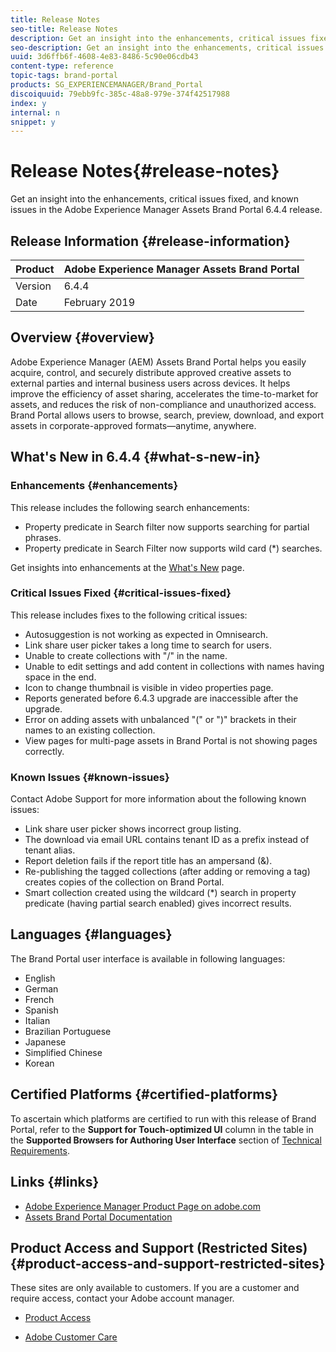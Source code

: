 ```yaml
---
title: Release Notes
seo-title: Release Notes
description: Get an insight into the enhancements, critical issues fixed, and known issues in the Adobe Experience Manager Assets Brand Portal 6.4.4 release.
seo-description: Get an insight into the enhancements, critical issues fixed, and known issues in the Adobe Experience Manager Assets Brand Portal 6.4.4 release.
uuid: 3d6ffb6f-4608-4e83-8486-5c90e06cdb43
content-type: reference
topic-tags: brand-portal
products: SG_EXPERIENCEMANAGER/Brand_Portal
discoiquuid: 79ebb9fc-385c-48a8-979e-374f42517988
index: y
internal: n
snippet: y
---
```


# Release Notes{#release-notes}

Get an insight into the enhancements, critical issues fixed, and known issues in the Adobe Experience Manager Assets Brand Portal 6.4.4 release.

## Release Information {#release-information}

| Product |Adobe Experience Manager Assets Brand Portal |
|---|---|
| Version |6.4.4 |
| Date |February 2019 |

## Overview {#overview}

Adobe Experience Manager (AEM) Assets Brand Portal helps you easily acquire, control, and securely distribute approved creative assets to external parties and internal business users across devices. It helps improve the efficiency of asset sharing, accelerates the time-to-market for assets, and reduces the risk of non-compliance and unauthorized access. Brand Portal allows users to browse, search, preview, download, and export assets in corporate-approved formats—anytime, anywhere.

## What's New in 6.4.4 {#what-s-new-in}

### Enhancements {#enhancements}

This release includes the following search enhancements:

* Property predicate in Search filter now supports searching for partial phrases.
* Property predicate in Search Filter now supports wild card (&#42;) searches.

Get insights into enhancements at the [What's New](whats-new.md) page.

### Critical Issues Fixed {#critical-issues-fixed}

This release includes fixes to the following critical issues:

* Autosuggestion is not working as expected in Omnisearch.
* Link share user picker takes a long time to search for users.
* Unable to create collections with "/" in the name.
* Unable to edit settings and add content in collections with names having space in the end.
* Icon to change thumbnail is visible in video properties page.
* Reports generated before 6.4.3 upgrade are inaccessible after the upgrade.
* Error on adding assets with unbalanced "(" or ")" brackets in their names to an existing collection.
* View pages for multi-page assets in Brand Portal is not showing pages correctly.

<!--
Comment Type: draft

<p>AEM Assets fixes</p>
<ul>
<li>Textarea and dropdown fields are not displayed on asset properties page when the Metadata Schema Form is published (from AEM 6.4.2) to Brand Portal. Fixed in AEM 6.4.4.0)</li>
<li>Child folder name changes on Brand Portal on publishing the child folder (but not the parent folders) from AEM Author instance. (Fixed in 6.4.3.0)</li>
<li>Tag predicates not published when a metadata schema form is published to Brand Portal. (Fixed in AEM 6.4.3.0)</li>
<li>Modified search form having path browser predicate with the property "/content/dam" is not published to Brand Portal. (Fixed in AEM 6.4.3.0) </li>
<li>Thumbnail of a published folder is not updated on Brand Portal after an asset from within that folder is published from AEM Author.</li>
</ul>
-->

### Known Issues {#known-issues}

Contact Adobe Support for more information about the following known issues:

* Link share user picker shows incorrect group listing.
* The download via email URL contains tenant ID as a prefix instead of tenant alias.
* Report deletion fails if the report title has an ampersand (&).
* Re-publishing the tagged collections (after adding or removing a tag) creates copies of the collection on Brand Portal.
* Smart collection created using the wildcard (&#42;) search in property predicate (having partial search enabled) gives incorrect results.

## Languages {#languages}

The Brand Portal user interface is available in following languages:

* English
* German
* French
* Spanish
* Italian
* Brazilian Portuguese
* Japanese
* Simplified Chinese
* Korean

## Certified Platforms {#certified-platforms}

To ascertain which platforms are certified to run with this release of Brand Portal, refer to the **Support for Touch-optimized UI** column in the table in the **Supported Browsers for Authoring User Interface** section of [Technical Requirements](https://helpx.adobe.com/experience-manager/6-4/sites/deploying/using/technical-requirements.html).

## Links {#links}

* [Adobe Experience Manager Product Page on adobe.com](http://www.adobe.com/in/marketing-cloud/experience-manager.html)
* [Assets Brand Portal Documentation](https://helpx.adobe.com/experience-manager/brand-portal/user-guide.html)

## Product Access and Support (Restricted Sites) {#product-access-and-support-restricted-sites}

These sites are only available to customers. If you are a customer and require access, contact your Adobe account manager.

* [](https://daycare.day.com) [Product Access](https://login.marketing.adobe.com)

* [Adobe Customer Care](https://helpx.adobe.com/contact.html)